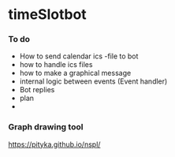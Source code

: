 # timeSlotbot

### To do
- How to send calendar ics -file to bot
- how to handle ics files
- how to make a graphical message
- internal logic between events (Event handler)
- Bot replies
- plan
- 

### Graph drawing tool
https://pityka.github.io/nspl/
